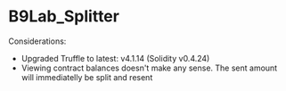 # B9Lab_Splitter

Considerations:
- Upgraded Truffle to latest: v4.1.14 (Solidity v0.4.24)
- Viewing contract balances doesn't make any sense. The sent amount will immediatelly be split and resent